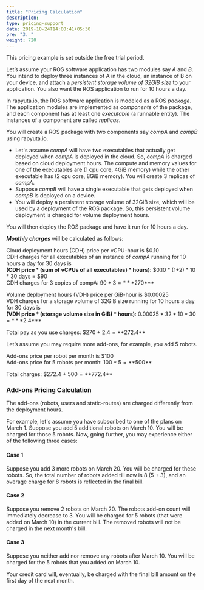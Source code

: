 ```yaml
---
title: "Pricing Calculation"
description:
type: pricing-support
date: 2019-10-24T14:00:41+05:30
pre: "3. "
weight: 720
---
```

This pricing example is set outside the free trial period.

Let’s assume your ROS software application has two modules say
*A* and *B*. You intend to deploy three instances of
A in the cloud, an instance of B on your device, and attach
a *persistent storage volume of 32GiB size* to your application.
You also want the ROS application to run for 10 hours a day.

In rapyuta.io, the ROS software application is modeled as a
ROS *package*. The application modules are implemented as
*components* of the package, and each component has at least
one *executable* (a runnable entity).
The instances of a component are called *replicas*.

You will create a ROS package with two components say *compA* and
*compB* using rapyuta.io.

* Let's assume *compA* will have two executables that actually
  get deployed when *compA* is deployed in the cloud.
  So, *compA* is charged based on cloud deployment hours.
  The compute and memory values for one of the executables
  are (1 cpu core, 4GiB memory) while the other executable has (2 cpu core, 8GiB memory).
  You will create 3 replicas of *compA*.
* Suppose *compB* will have a single executable that gets
  deployed when *compB* is deployed on a device.
* You will deploy a persistent storage volume of 32GiB size,
  which will be used by a deployment of the ROS package.
  So, this persistent volume deployment is charged for
  volume deployment hours.

You will then deploy the ROS package and have it run for 10 hours
a day.

***Monthly charges*** will be calculated as follows:

Cloud deployment hours (CDH) price per vCPU-hour is $0.10<br>
CDH charges for all executables of an instance of *compA*
running for 10 hours a day for 30 days is <br>**(CDH price * (sum of vCPUs of all executables) * hours)**: $0.10 * (1+2) * 10 * 30 days = $90<br>
CDH charges for 3 copies of compA: $90 * 3 = ***$270***

Volume deployment hours (VDH) price per GiB-hour is $0.00025<br>
VDH charges for a storage volume of 32GiB size running for
10 hours a day for 30 days is <br>**(VDH price * (storage volume size in GiB) * hours)**:
$0.00025 * 32 * 10 * 30 = ***$2.4***

Total pay as you use charges: $270 + $2.4 = **$272.4**

Let’s assume you may require more add-ons, for example, you
add 5 robots.

Add-ons price per robot per month is $100<br>
Add-ons price for 5 robots per month: $100 * 5 = **$500**

Total charges: $272.4 + $500 = **$772.4**

### Add-ons Pricing Calculation
The add-ons (robots, users and static-routes) are charged differently
from the deployment hours.

For example, let's assume you have subscribed to one of the plans on
March 1. Suppose you add 5 additional robots on March 10. You will
be charged for those 5 robots. Now, going further, you may experience
either of the following three cases:

#### Case 1
Suppose you add 3 more robots on March 20. You will be charged for
these robots. So, the total number of robots added till now is 8
(5 + 3), and an overage charge for 8 robots is reflected in the final
bill.

#### Case 2
Suppose you remove 2 robots on March 20. The robots add-on count
will immediately decrease to 3. You will be charged for
5 robots (that were added on March 10) in the current bill.
The removed robots will not be charged in the next month's bill.

#### Case 3
Suppose you neither add nor remove any robots after March 10. You will be
charged for the 5 robots that you added on March 10.

Your credit card will, eventually, be charged with the final bill amount
on the first day of the next month.